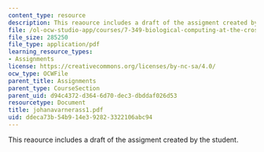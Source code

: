 ```yaml
---
content_type: resource
description: This reaource includes a draft of the assigment created by the student.
file: /ol-ocw-studio-app/courses/7-349-biological-computing-at-the-crossroads-of-engineering-and-science-spring-2005/ddeca73b54b914e392823322106abc94_johanavarnerass1.pdf
file_size: 285250
file_type: application/pdf
learning_resource_types:
- Assignments
license: https://creativecommons.org/licenses/by-nc-sa/4.0/
ocw_type: OCWFile
parent_title: Assignments
parent_type: CourseSection
parent_uid: d94c4372-d364-6d70-dec3-dbddaf026d53
resourcetype: Document
title: johanavarnerass1.pdf
uid: ddeca73b-54b9-14e3-9282-3322106abc94
---
```

This reaource includes a draft of the assigment created by the student.